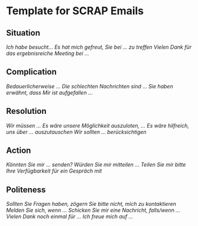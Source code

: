 # Template for SCRAP Emails

## Situation

*Ich habe besucht...*
*Es hat mich gefreut, Sie bei ... zu treffen*
*Vielen Dank für das ergebnisreiche Meeting bei ...*


## Complication

*Bedauerlicherweise ...*
*Die schlechten Nachrichten sind ...*
*Sie haben erwähnt, dass*
*Mir ist aufgefallen ...*

## Resolution

*Wir müssen ...*
*Es wäre unsere Möglichkeit auszuloten, ...*
*Es wäre hilfreich, uns über ... auszutauschen*
*Wir sollten ... berücksichtigen*

## Action

*Könnten Sie mir ... senden?*
*Würden Sie mir mitteilen ...*
*Teilen Sie mir bitte Ihre Verfügbarkeit für ein Gespräch mit*

## Politeness

*Sollten Sie Fragen haben, zögern Sie bitte nicht, mich zu kontaktieren*
*Melden Sie sich, wenn ...*
*Schicken Sie mir eine Nachricht, falls/wenn ...*
*Vielen Dank noch einmal für ...*
*Ich freue mich auf ...*
